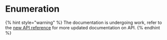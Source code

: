 # Enumeration

{% hint style="warning" %}
The documentation is undergoing work, refer to the [new API reference](https://docs.golem.network/creators/javascript/docs/) for more updated documentation on API.
{% endhint %}

